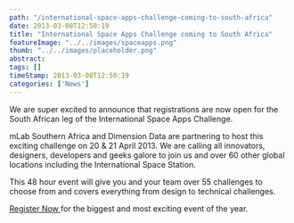 ```yaml
---
path: "/international-space-apps-challenge-coming-to-south-africa" 
date: 2013-03-08T12:50:19 
title: "International Space Apps Challenge coming to South Africa" 
featureImage: "../../images/spaceapps.png"
thumb: "../../images/placeholder.png" 
abstract:  
tags: [] 
timeStamp: 2013-03-08T12:50:19 
categories: ['News'] 
---
```


<p>We are super excited to announce that registrations are now open for the South African leg of the International Space Apps Challenge.</p>
<p>mLab Southern Africa and Dimension Data are partnering to host this exciting challenge on 20 &amp; 21 April 2013. We are calling all innovators, designers, developers and geeks galore to join us and over 60 other global locations including the International Space Station.</p>
<p>This 48 hour event will give you and your team over 55 challenges to choose from and covers everything from design to technical challenges.</p>
<p><a href="http://spaceappschallenge.org">Register Now </a>for the biggest and most exciting event of the year.</p>
